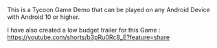 This is a Tycoon Game Demo that can be played on any Android Device with Android 10 or higher. 


I have also created a low budget trailer for this Game : https://youtube.com/shorts/b3pRu0Rc8_E?feature=share
